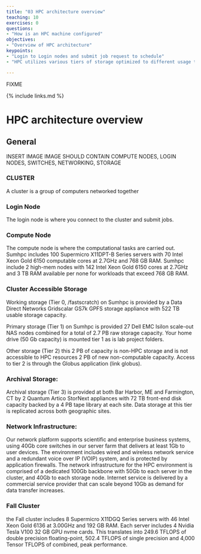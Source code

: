 ```yaml
---
title: "03 HPC architecture overview"
teaching: 10
exercises: 0
questions:
- "How is an HPC machine configured"
objectives:
- "Overview of HPC architecture"
keypoints:
- "Login to Login nodes and submit job request to schedule"
- "HPC utilizes various tiers of storage optimized to different usage types"

---
```

FIXME

{% include links.md %}

# HPC architecture overview

## General 

INSERT IMAGE
IMAGE SHOULD CONTAIN COMPUTE NODES, LOGIN NODES, SWITCHES, NETWORKING, STORAGE


### CLUSTER

A cluster is a group of computers networked together

### Login Node

The login node is where you connect to the cluster and submit jobs.

### Compute Node

The compute node is where the computational tasks are carried out. Sumhpc includes 100 Supermicro X11DPT-B Series servers with 70 Intel Xeon Gold 6150 computable cores at 2.7GHz and 768 GB RAM.  Sumhpc include 2 high-mem nodes with 142 Intel Xeon Gold 6150 cores at 2.7GHz and 3 TB RAM available per none for workloads that exceed 768 GB RAM.

### Cluster Accessible Storage

Working storage (Tier 0, /fastscratch) on Sumhpc is provided by a Data Direct Networks Gridscalar GS7k GPFS storage appliance with 522 TB usable storage capacity.

Primary storage (Tier 1) on Sumhpc is provided 27 Dell EMC Isilon scale-out NAS nodes combined for a total of 2.7 PB raw storage capacity. Your home drive (50 Gb capacity) is mounted tier 1 as is lab project folders.

Other storage (Tier 2) this 2 PB of capacity is non-HPC storage and is not accessible to HPC resources 2 PB of new non-computable capacity. Access to tier 2 is through the Globus application (link globus).

### Archival Storage:

Archival storage (Tier 3) is provided at both Bar Harbor, ME and Farmington, CT by 2 Quantum Artico StorNext appliances with 72 TB front-end disk capacity backed by a 4 PB tape library at each site.  Data storage at this tier is replicated across both geographic sites.

### Network Infrastructure:

Our network platform supports scientific and enterprise business systems, using 40Gb core switches in our server farm that delivers at least 1Gb to user devices.  The environment includes wired and wireless network service and a redundant voice over IP (VOIP) system, and is protected by application firewalls. The network infrastructure for the HPC environment is comprised of a dedicated 100Gb backbone with 50Gb to each server in the cluster, and 40Gb to each storage node.  Internet service is delivered by a commercial service provider that can scale beyond 10Gb as demand for data transfer increases.

### Fall Cluster

the Fall cluster includes 8 Supermicro X11DGQ Series servers with 46 Intel Xeon Gold 6136 at 3.00GHz and 192 GB RAM.  Each server includes 4 Nvidia Tesla V100 32 GB GPU nvme cards.  This translates into 249.6 TFLOPS of double precision floating-point, 502.4 TFLOPS of single precision and 4,000 Tensor TFLOPS of combined, peak performance.